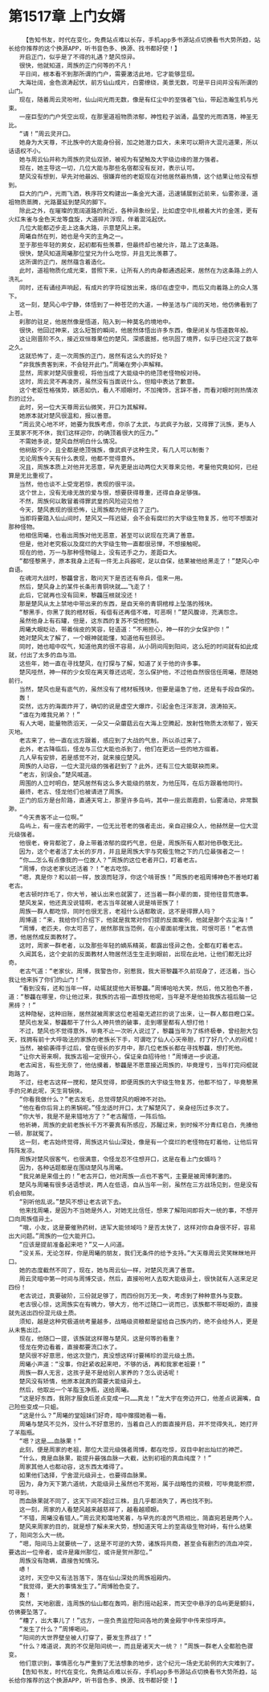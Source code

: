 # 第1517章 上门女婿
        【告知书友，时代在变化，免费站点难以长存，手机app多书源站点切换看书大势所趋，站长给你推荐的这个换源APP，听书音色多、换源、找书都好使！】
       开启正门，似乎是了不得的礼遇？楚风惊异。
       很快，他就知道，周族的正门何等的不凡！
       平日间，根本看不到那所谓的门户，需要激活此地，它才能够显现。
       大海壮阔，金色浪涛起伏，前方仙山成片，白雾缭绕，美景无数，可是平日间并没有所谓的山门。
       现在，随着周云灵吩咐，仙山间光雨无数，像是有红尘中的至强者飞仙，带起浩瀚生机与光束。
       一座巨型的门户凭空出现，在那里道祖物质浓郁，神性粒子汹涌，晶莹的光雨洒落，神圣无比。
       “请！”周云灵开口。
       她身为大天尊，不比族中的大能身份弱，加之她潜力巨大，未来可以期许大混元道果，所以话语权不小。
       她与周云仙并称为周族的灵仙双骄，被视为有望触及大宇级边缘的潜力强者。
       现在，她主导这一切，几位大能与那些名宿都没有反对，表示认可。
       楚风没有想到，早先对他最凶、很嫌弃他的老妪现在对他居然最热情，这个结果让他没有想到。
       巨大的门户，光雨飞洒，秩序符文构建出一条金光大道，迅速铺展到近前来，仙雾弥漫，道祖物质蒸腾，光路蔓延到楚风的脚下。
       除此之外，在璀璨的宽阔道路的附近，各种异象纷呈，比如虚空中扎根着大片的金莲，更有火红朱雀与金色天龙等盘旋，大道碎片浮现，伴着混沌起伏。
       几位大能都迈步走上这条大路，示意楚风上来。
       周曦自然在列，她也是今天的主角之一。
       至于那些年轻的男女，起初都有些羡慕，但最终却也被允许，踏上了这条路。
       很快，楚风知道周曦那位堂兄为什么吃惊，并且无比羡慕了。
       这所谓的正门，居然蕴含着造化。
       此时，道祖物质化成光束，普照下来，让所有人的肉身都通透起来，居然在为这条路上的人洗礼。
       同时，还有诵经声响起，有成片的字符绽放出来，烙印在虚空中，而后又向着路上的众人落下。
       这一刻，楚风心中宁静，体悟到了一种苍茫的大道，一种圣洁与广阔的天地，他仿佛看到了上苍。
       刹那的驻足，他居然像是悟道，陷入到一种莫名的境地中。
       很快，他回过神来，这么短暂的瞬间，他居然体悟出许多东西，像是闭关与悟道数年般。
       这让刚晋阶不久，接近双恒尊果位的楚风，深感震撼，他巩固了境界，似乎已经沉淀了数年之久。
       这就恐怖了，走一次周族的正门，居然有这么大的好处？
       “非我族贵客到来，不会轻开此门。”周曦在旁小声解释。
       显然，周家对楚风很重视，将他当成了大能级中的绝顶老怪物般对待。
       这时，周云灵不再凌厉，虽然没有当面说什么，但暗中表达了歉意。
       这个老妪性格强势，嫉恶如仇，看人不顺眼时，不加掩饰，言辞不善，而看对眼时则热情浓烈的过分。
       此时，另一位大天尊周云仙微笑，开口为其解释。
       她原本就对楚风很温和，报以善意。
       “周云灵心地不坏，她要为我族考虑，你杀了太武，与武疯子为敌，又得罪了沅族，更与人王莫家不死不休，我们这样迎你，的确顶着很大的压力。”
       不需她多说，楚风自然明白什么情况。
       他树敌不少，且全都是绝顶强族，像武疯子这种生灵，有几人可以制衡？
       无论周族今天有什么表现，他都不觉得意外。
       况且，周族本质上对他并无恶意，早先更是出动两位大天尊来见他，考量他究竟如何，已经算是无比重视了。
       当然，他也谈不上受宠若惊，表现的很平淡。
       这个世上，没有无缘无故的爱与恨，想要获得尊重，还得自身足够强。
       不然，周族何以敢冒着得罪武皇的风险迎见他？
       今天，楚风表现的很恐怖，让周族都为他开启了正门。
       当即将要踏入仙山间时，楚风又一阵迟疑，会不会有腐烂的大宇级生物复苏，他可不想面对那种怪物。
       他相信周曦，也看出周族对他无恶意，甚至可以说现在充满了善意。
       但是，他对老究极以及腐烂的大宇级生物一直都很忌惮，不想接触呢。
       现在的他，万一与那种怪物碰上，没有还手之力，差距巨大。
       “都怪黎黑子，原本我身上还有一件无上兵器呢，足以自保，结果被他给黑走了！”楚风心中自语。
       在魂河大战时，黎龘曾言，敢问天下是否还有帝兵，借来一用。
       然后，楚风身上的某件长条形青铜块就……飞走了！
       此后，它就再也没有回来，黎龘压根就没还！
       那是楚风从太上禁地中带出来的东西，是自天帝的青铜棺椁上坠落的残块。
       “黎黑手，你黑了我的棺材板，有借有还再借不难，可恶啊！”楚风腹诽，充满怨念。
       虽然他身上有石罐，但是，这东西的复苏不受他控制。
       周曦大眼眨动，带着俏皮的笑容，轻语道：“不用担心，神一样的少女保护你！”
       她对楚风太了解了，一个眼神就能懂，知道他有些顾忌。
       同时，她也暗中叹气，知道他真的很不容易，从小阴间闯到阳间，这么短的时间就有如此成就，付出了太多的血与泪。
       这些年，她一直在寻找楚风，在打探与了解，知道了关于他的许多事。
       楚风哑然，神一样的少女现在离天尊还远呢，怎么保护他，不过他自然很信任周曦，愿随她前行。
       当然，楚风也是有底气的，虽然没有了棺材板残块，但要是逼急了他，还是有手段自保的。
       轰！
       突然，远方的海面炸开了，确切的说是虚空大爆炸，引起金色汪洋澎湃，浪涛拍天。
       “谁在为难我兄弟？！”
       有人大喝，能量物质滔天，一朵又一朵蘑菇云在大海上空腾起，放射性物质太浓郁了，毁天灭地。
       老古来了，他一直在远方跟着，感应到了大战的气息，所以杀过来了。
       此外，老古降临后，怪龙与三位大能也杀到了，他们在更远一些的地方缀着。
       几人早有安排，若是感觉不对，就来接应楚风。
       周族的人动容，一位大混元级的强者赶到了？此外，还有三位大能联袂而来。
       “老古，别误会。”楚风喊道。
       周围的人立时明白，楚风居然有这么多大能级的朋友，为他压阵，在后方跟着他同行。
       最终，老古、怪龙他们也被请进了周族。
       正门的后方是台阶路，直通天穹上，那里许多岛屿，其中一座云蒸霞蔚，仙雾涌动，非常飘渺。
       “今天贵客不止一位啊。”
       岛屿上，有一座古老的殿宇，一位无比苍老的强者走出，亲自迎接众人，他赫然是一位大混元级强者。
       他很老，脊背都驼了，身上带着浓郁的腐朽气息，但是，周族所有人都对他恭敬无比。
       因为，这个老者活了太长的岁月，并且是周族大宇与究极生物之下的几位最强者之一！
       “你……怎么有点像我的一位故人？”周族的这位老者开口，盯着老古。
       “周博，你这老家伙还活着？！”老古吃惊。
       “嗯，真是你？和以前一样，放浪而轻浮，你这个啃哥族！”周族的老祖周博神色不善地盯着老古。
       老古顿时炸毛了，你大爷，被认出来也就罢了，还当着一群小辈的面，提他往昔荒唐事。
       楚风发呆，他还真没说错啊，老古当年就被人说是啃哥族了！
       周族一群人都吃惊，同时也很无言，老祖什么话都敢说，这不是得罪人吗？
       周博道：“来，我给你们介绍下，他就是我常对你们提的反面案例，他就是那个古尘海！”
       “周博，老匹夫，你太可恶了，居然那我当范例，在小辈面前埋汰我，可恨可恶！”老古愤懑，他居然成反面教材了。
       这时，周家一群老者，以及那些年轻的嫡系精英，都露出怪异之色，全都在盯着老古。
       久闻其名，这个史前的反面教材人物居然活生生走到眼前，出现在此地，让他们都无比好奇。
       老古气道：“老家伙，周博，我警告你，别惹我，我大哥黎龘不久前现身了，还活着，当心我让他来拆了你们的山门！”
       “看到没有，还和当年一样，动辄就提他大哥黎龘。”周博哈哈大笑，然后，他又脸色不善，道：“黎龘在哪里，你让他过来，我族的古祖一直想找他呢，当年是不是他拍我族古祖后脑一记黑砖？！”
       这种隐秘，这种旧账，居然就被周家这位老祖毫无遮拦的说了出来，让一群人都目瞪口呆。
       楚风也发呆，黎龘都干了什么人神共愤的破事，走到哪里都有人想打他！
       不过，楚风也不觉得意外，毕竟不止一次听人说过了，黎龘当年为了练终极拳，曾经胆大包天，找拥有前十大呼吸法的家族的老族长下手，可谓吃了仙人心天帝胆，打了好几个人的闷棍！
       当然，被偷袭得手过后，曾在很长的岁月中，那几位老族长都在寻找黎龘，想打死他。
       “让你大哥来啊，我族古祖一定很开心，保证亲自招待他！”周博进一步说道。
       老古闻言，有些无奈了，他估摸着，黎龘是不愿意接近周族的，毕竟理亏，当年打完闷棍就跑路了。
       不过，经老古这样一搅和，楚风觉得，即便周族的大宇级生物复苏，他都不怕了，毕竟黎黑手的兄弟此呢，天生背锅侠。
       “你看我做什么？”老古发毛，总觉得楚风的眼神不对劲。
       “他在看你后背上的黑锅呢。”怪龙适时开口，太了解楚风了，亲身经历过多次了。
       “你大爷，我是不是来错地方了？”老古醒悟，一阵后怕。
       他祈祷，周族的史前老族长千万不要真有所感应，苏醒过来，到时候不分青红皂白，先揍他一顿，那就冤了。
       这一刻，老古始终觉得，周族这片仙山深处，像是有一个腐烂的老怪物在盯着他，让他后背阵阵发凉。
       周族对楚风很客气，也很满意，令怪龙忍不住想开口，这是在看上门女婿吗？
       因为，各种话题都是在围绕楚风与周曦。
       “我兄弟是来借土的！”老古开口，他对周族一点也不客气，主要是被周博刺激的。
       楚风与周曦有很多话语想说，两人在低语，自从当年一别，虽然在三方战场见到，但是没有机会相聚。
       “别听他乱说。”楚风不想让老古说下去。
       他来找周曦，是因为不当她是外人，对她无比信任，想来了解阳间即将大一统的事，不想开口向周族借异土。
       “哦，小友，这是要催熟药树，进军大能领域吗？是否太快了，这样对你自身很不好，容易出大问题。”周族的一位大能开口。
       “应该是提前准备起来吧？”又一人问道。
       “没关系，无论怎样，你是周曦的朋友，我们无条件的给予支持。”大天尊周云灵笑眯眯地开口。
       她的态度截然不同了，现在，她与周云仙一样，对楚风充满了善意。
       周云灵暗中第一时间与周博交谈，然后，直接吩咐人去取大能级异土，很快就有人送来足足四份！
       老古说过，真要破阶，三份就足够了，而四份则万无一失，考虑到了种种意外与变数。
       老古很心惊，这周族实在有魄力，够大方，他不过随口一说而已，该族都不带眨眼的，直接就先送出四份混元级土质。
       须知，越是这种究极道统考量越多，战略级资粮都是留给自己族内的，绝不会给外人，更是从未售出过。
       现在，他随口一提，该族就这样赠与楚风，这是何等的看重？
       怪龙在旁边看着，直接都要流口水了。
       楚风很不好意思，他这次登门，真没想这样讨要稀珍的混元级土质。
       周曦小声道：“没事，你赶紧收起来吧，不够的话，再和我家老祖要！”
       周族一群人无言，这孩子是不是给别人家养的？怎么说话呢！
       楚风没有矫情，他原本就真的需要大能级异土。
       然后，他取出一个羊脂玉净瓶，送给周曦。
       “这是好东西，我刚才服食后差点变成一只……真龙！”龙大宇在旁边开口，他差点说漏嘴，自己险些变成一只蛆。
       “这是什么？”周曦的堂姐妹们好奇，暗中撺掇她看一看。
       周曦与楚风不见外，没什么不好意思的，当着自己人的面直接开启，并不觉得失礼，她打开了羊脂瓶。
       “嗯？这是……血脉果！”
       此刻，便是周家的老祖，那位大混元级强者周博，都在吃惊，双目中射出灿烂的神芒。
       “什么，竟是血脉果，能提升最强血脉一大截，达到初祖的真血纯度？！”
       周家其他人也都动容，这东西太难得了。
       如果他们选择，宁舍混元级异土，也要得血脉果。
       因为，身为天下第六道统，大能级异土虽然也不宽裕，属于战略性的资粮，可毕竟能积攒，可寻到。
       而血脉果就不同了，这天下间不超过三株，且几乎都消失了，再也找不到。
       这一刻，周家的人看楚风越来越慈祥了，越看越顺眼。
       “不错，周曦没看错人。”周云灵和蔼地笑着，与早先的凌厉气质相比，简直宛若是两个人。
       楚风来周家的目的，就是想了解未来大势，想知道天穹上的至高级生物对峙，有什么结果了，阳间怎么大一统。
       “嗯，阳间马上就要统一了，这是不可逆的大势，诸族将共商，甚至会有剧烈的流血冲突，要选出一位帝者，或许是雍州那位，或许是贺州那位。”
       周族没有隐瞒，直接告知情况。
       哧！
       这时，天空中又有法旨落下，落在仙山深处的周族祖殿内。
       “我觉得，更大的事情发生了。”周博脸色变了。
       轰！
       突然，天地剧震，连周族的仙山都在轰鸣，剧烈摇动起来，而天空中悬浮的岛屿更是颤抖，仿佛要坠落了。
       “糟了，出大事儿了！”远方，一座负责监控阳间各地的黄金殿宇中传来惊呼声。
       “发生了什么？”周博喝问。
       “阳间的大世界壁垒被人打穿了，要发生界战了！”
       “什么？难道说，真的不仅是阳间统一，而且是诸天大一统？！”周族一群老人全都脸色骤变。
       他们意识到，事情恶化与严重到了无法想象的地步，这个纪元一场史无前例的大灾难到了。
       【告知书友，时代在变化，免费站点难以长存，手机app多书源站点切换看书大势所趋，站长给你推荐的这个换源APP，听书音色多、换源、找书都好使！】